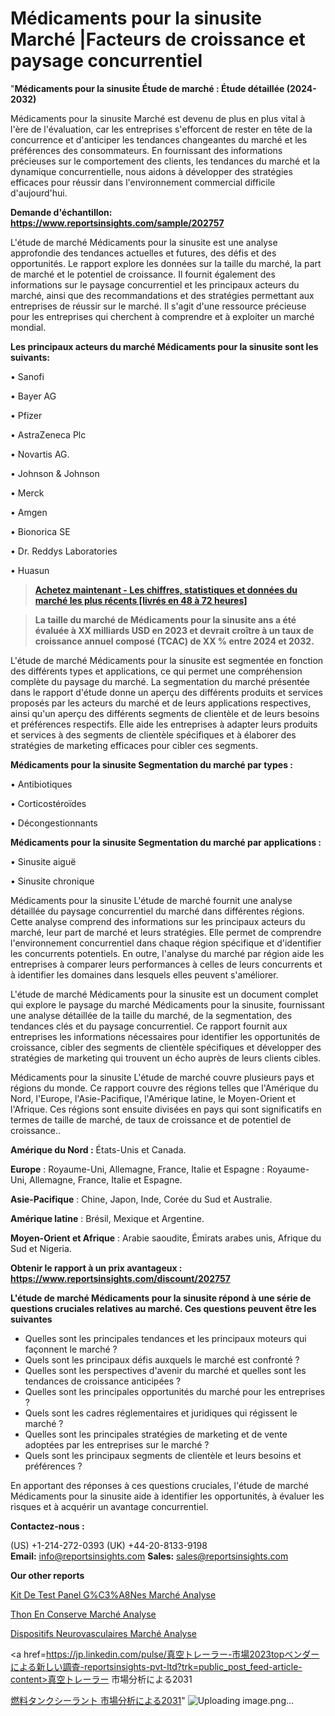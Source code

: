 # Médicaments pour la sinusite Marché |Facteurs de croissance et paysage concurrentiel

"<strong>Médicaments pour la sinusite Étude de marché : Étude détaillée (2024-2032)</strong>

Médicaments pour la sinusite Marché est devenu de plus en plus vital à l'ère de l'évaluation, car les entreprises s'efforcent de rester en tête de la concurrence et d'anticiper les tendances changeantes du marché et les préférences des consommateurs. En fournissant des informations précieuses sur le comportement des clients, les tendances du marché et la dynamique concurrentielle, nous aidons à développer des stratégies efficaces pour réussir dans l'environnement commercial difficile d'aujourd'hui.

<strong>Demande d'échantillon: <a href=https://www.reportsinsights.com/sample/202757>https://www.reportsinsights.com/sample/202757</a></strong>

L'étude de marché Médicaments pour la sinusite est une analyse approfondie des tendances actuelles et futures, des défis et des opportunités. Le rapport explore les données sur la taille du marché, la part de marché et le potentiel de croissance. Il fournit également des informations sur le paysage concurrentiel et les principaux acteurs du marché, ainsi que des recommandations et des stratégies permettant aux entreprises de réussir sur le marché. Il s'agit d'une ressource précieuse pour les entreprises qui cherchent à comprendre et à exploiter un marché mondial.

<strong>Les principaux acteurs du marché Médicaments pour la sinusite sont les suivants:</strong>

• Sanofi

• Bayer AG

• Pfizer

• AstraZeneca Plc

• Novartis AG.

• Johnson & Johnson

• Merck

• Amgen

• Bionorica SE

• Dr. Reddys Laboratories

• Huasun
<blockquote><a href=https://www.reportsinsights.com/buynow/202757><span style=text-decoration: underline;><strong>Achetez maintenant - Les chiffres, statistiques et données du marché les plus récents [livrés en 48 à 72 heures]</strong></span></a></blockquote>
<blockquote><span style=text-decoration: underline;><strong>La taille du marché de Médicaments pour la sinusite ans a été évaluée à XX milliards USD en 2023 et devrait croître à un taux de croissance annuel composé (TCAC) de XX % entre 2024 et 2032.</strong></span></blockquote>
L'étude de marché Médicaments pour la sinusite est segmentée en fonction des différents types et applications, ce qui permet une compréhension complète du paysage du marché. La segmentation du marché présentée dans le rapport d'étude donne un aperçu des différents produits et services proposés par les acteurs du marché et de leurs applications respectives, ainsi qu'un aperçu des différents segments de clientèle et de leurs besoins et préférences respectifs. Elle aide les entreprises à adapter leurs produits et services à des segments de clientèle spécifiques et à élaborer des stratégies de marketing efficaces pour cibler ces segments.

<strong>Médicaments pour la sinusite Segmentation du marché par types :</strong>

• Antibiotiques

• Corticostéroïdes

• Décongestionnants

<strong>Médicaments pour la sinusite Segmentation du marché par applications :</strong>

• Sinusite aiguë

• Sinusite chronique

Médicaments pour la sinusite L'étude de marché fournit une analyse détaillée du paysage concurrentiel du marché dans différentes régions. Cette analyse comprend des informations sur les principaux acteurs du marché, leur part de marché et leurs stratégies. Elle permet de comprendre l'environnement concurrentiel dans chaque région spécifique et d'identifier les concurrents potentiels. En outre, l'analyse du marché par région aide les entreprises à comparer leurs performances à celles de leurs concurrents et à identifier les domaines dans lesquels elles peuvent s'améliorer.

L'étude de marché Médicaments pour la sinusite est un document complet qui explore le paysage du marché Médicaments pour la sinusite, fournissant une analyse détaillée de la taille du marché, de la segmentation, des tendances clés et du paysage concurrentiel. Ce rapport fournit aux entreprises les informations nécessaires pour identifier les opportunités de croissance, cibler des segments de clientèle spécifiques et développer des stratégies de marketing qui trouvent un écho auprès de leurs clients cibles.

Médicaments pour la sinusite L'étude de marché couvre plusieurs pays et régions du monde. Ce rapport couvre des régions telles que l'Amérique du Nord, l'Europe, l'Asie-Pacifique, l'Amérique latine, le Moyen-Orient et l'Afrique. Ces régions sont ensuite divisées en pays qui sont significatifs en termes de taille de marché, de taux de croissance et de potentiel de croissance..

<strong>Amérique du Nord :</strong> États-Unis et Canada.

<strong>Europe</strong> : Royaume-Uni, Allemagne, France, Italie et Espagne : Royaume-Uni, Allemagne, France, Italie et Espagne.

<strong>Asie-Pacifique</strong> : Chine, Japon, Inde, Corée du Sud et Australie.

<strong>Amérique latine</strong> : Brésil, Mexique et Argentine.

<strong>Moyen-Orient et Afrique</strong> : Arabie saoudite, Émirats arabes unis, Afrique du Sud et Nigeria.

<strong>Obtenir le rapport à un prix avantageux : <a href=https://www.reportsinsights.com/discount/202757>https://www.reportsinsights.com/discount/202757</a></strong>

<strong>L'étude de marché Médicaments pour la sinusite répond à une série de questions cruciales relatives au marché. Ces questions peuvent être les suivantes</strong>
<ul>
  <li>Quelles sont les principales tendances et les principaux moteurs qui façonnent le marché ?</li>
  <li>Quels sont les principaux défis auxquels le marché est confronté ?</li>
  <li>Quelles sont les perspectives d'avenir du marché et quelles sont les tendances de croissance anticipées ?</li>
  <li>Quelles sont les principales opportunités du marché pour les entreprises ?</li>
  <li>Quels sont les cadres réglementaires et juridiques qui régissent le marché ?</li>
  <li>Quelles sont les principales stratégies de marketing et de vente adoptées par les entreprises sur le marché ?</li>
  <li>Quels sont les principaux segments de clientèle et leurs besoins et préférences ?</li>
</ul>
En apportant des réponses à ces questions cruciales, l'étude de marché Médicaments pour la sinusite aide à identifier les opportunités, à évaluer les risques et à acquérir un avantage concurrentiel.

<strong>Contactez-nous :</strong>

(US) +1-214-272-0393
(UK) +44-20-8133-9198
<strong>Email:</strong> <a>info@reportsinsights.com</a>
<strong>Sales:</strong> <a>sales@reportsinsights.com</a>

<strong>Our other reports</strong>

<a href=https://www.linkedin.com/pulse/kit-de-test-panel-g%C3%A8nes-march%C3%A9-segmentation-alu7c/>Kit De Test Panel G%C3%A8Nes Marché Analyse</a>

<a href=https://www.linkedin.com/pulse/thon-en-conserve-march%C3%A9-tendance-et-pr%C3%A9visions-nuexf/>Thon En Conserve Marché Analyse</a>

<a href=https://www.linkedin.com/pulse/dispositifs-neurovasculaires-march%C3%A9-%C3%A9valuation-dnjdf/>Dispositifs Neurovasculaires Marché Analyse</a>

<a href=https://jp.linkedin.com/pulse/真空トレーラー-市場2023topベンダーによる新しい調査-reportsinsights-pvt-ltd?trk=public_post_feed-article-content>真空トレーラー 市場分析による2031</a>

<a href=https://www.linkedin.com/pulse/燃料タンクシーラント-市場2023topベンダーによる新しい調査-community-market-research/>燃料タンクシーラント 市場分析による2031</a>"
![Uploading image.png…]()
